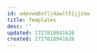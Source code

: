 ```yaml
---
id: u4pvwq8xtlj4awlt51jjzow
title: Templates
desc: ''
updated: 1727818941626
created: 1727818941626
---
```

